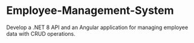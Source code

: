 # Employee-Management-System
Develop a .NET 8 API and an Angular application for managing employee data with CRUD operations.
